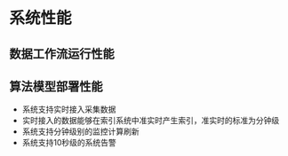 # 系统性能
## 数据工作流运行性能
## 算法模型部署性能
* 系统支持实时接入采集数据
* 实时接入的数据能够在索引系统中准实时产生索引，准实时的标准为分钟级
* 系统支持分钟级别的监控计算刷新
* 系统支持10秒级的系统告警
